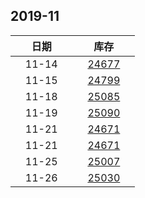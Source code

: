 ## 2019-11

| &nbsp;&nbsp;&nbsp;&nbsp;&nbsp;&nbsp;日期&nbsp;&nbsp;&nbsp;&nbsp;&nbsp;&nbsp; | &nbsp;&nbsp;&nbsp;&nbsp;&nbsp;&nbsp;库存&nbsp;&nbsp;&nbsp;&nbsp;&nbsp;&nbsp; |
| :-: | :-: |
| 11-14 | [24677](Wuxi_Stock.md) |
| 11-15 | [24799](Wuxi_Stock.md) |
| 11-18 | [25085](Wuxi_Stock.md) |
| 11-19 | [25090](Wuxi_Stock.md) |
| 11-21 | [24671](Wuxi_Stock.md) |
| 11-21 | [24671](Wuxi_Stock.md) |
| 11-25 | [25007](Wuxi_Stock.md) |
| 11-26 | [25030](Wuxi_Stock.md) |

